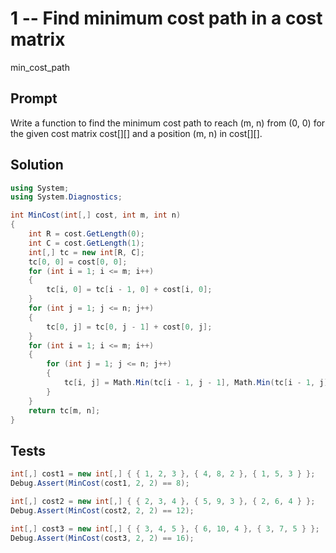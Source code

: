 # 1 -- Find minimum cost path in a cost matrix

min_cost_path

## Prompt

Write a function to find the minimum cost path to reach (m, n) from (0, 0) for the given cost matrix cost[][] and a position (m, n) in cost[][].

## Solution

```csharp
using System;
using System.Diagnostics;

int MinCost(int[,] cost, int m, int n)
{
    int R = cost.GetLength(0);
    int C = cost.GetLength(1);
    int[,] tc = new int[R, C];
    tc[0, 0] = cost[0, 0];
    for (int i = 1; i <= m; i++)
    {
        tc[i, 0] = tc[i - 1, 0] + cost[i, 0];
    }
    for (int j = 1; j <= n; j++)
    {
        tc[0, j] = tc[0, j - 1] + cost[0, j];
    }
    for (int i = 1; i <= m; i++)
    {
        for (int j = 1; j <= n; j++)
        {
            tc[i, j] = Math.Min(tc[i - 1, j - 1], Math.Min(tc[i - 1, j], tc[i, j - 1])) + cost[i, j];
        }
    }
    return tc[m, n];
}
```

## Tests

```csharp
int[,] cost1 = new int[,] { { 1, 2, 3 }, { 4, 8, 2 }, { 1, 5, 3 } };
Debug.Assert(MinCost(cost1, 2, 2) == 8);
```

```csharp
int[,] cost2 = new int[,] { { 2, 3, 4 }, { 5, 9, 3 }, { 2, 6, 4 } };
Debug.Assert(MinCost(cost2, 2, 2) == 12);
```

```csharp
int[,] cost3 = new int[,] { { 3, 4, 5 }, { 6, 10, 4 }, { 3, 7, 5 } };
Debug.Assert(MinCost(cost3, 2, 2) == 16);
```
